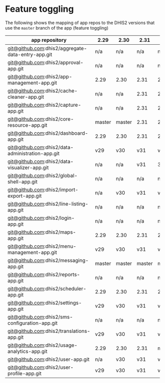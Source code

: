 # Feature toggling

The following shows the mapping of app repos to the DHIS2 versions that use the `master` branch of the app (feature toggling)

|app repository|2.29|2.30|2.31|2.32|2.33|2.34|2.35|2.36|2.37|2.38|2.39|2.40|2.41|2.42|
|---|---|---|---|---|---|---|---|---|---|---|---|---|---|---|
|git@github.com:dhis2/aggregate-data-entry-app.git|n/a|n/a|n/a|n/a|n/a|n/a|n/a|n/a|n/a|n/a|master|master|master|master|
|git@github.com:dhis2/approval-app.git|n/a|n/a|n/a|n/a|n/a|n/a|n/a|n/a|master|master|master|master|master|master|
|git@github.com:dhis2/app-management-app.git|2.29|2.30|2.31|2.32|2.33|2.34|2.35|2.36|master|master|master|master|master|master|
|git@github.com:dhis2/cache-cleaner-app.git|n/a|n/a|2.31|2.32|2.33|2.34|master|master|master|master|master|master|master|master|
|git@github.com:dhis2/capture-app.git|n/a|n/a|2.31|2.32|2.33|2.34|2.35|2.36|2.37|master|master|master|master|master|
|git@github.com:dhis2/core-resource-app.git|master|master|2.31|2.32|master|DELETED|DELETED|DELETED|DELETED|DELETED|DELETED|DELETED|DELETED|DELETED|
|git@github.com:dhis2/dashboard-app.git|2.29|2.30|2.31|2.32|2.33|2.34|2.35|2.36|2.37|2.38|2.39|master|master|master|
|git@github.com:dhis2/data-administration-app.git|v29|v30|v31|v32|v33|v34|v35|v36|v37|v38|v39|v40|master|master|
|git@github.com:dhis2/data-visualizer-app.git|n/a|n/a|v31|32.x|33.x|34.x|35.x|36.x|37.x|38.x|39.x|master|master|master|
|git@github.com:dhis2/global-shell-app.git|n/a|n/a|n/a|n/a|n/a|n/a|n/a|n/a|n/a|n/a|n/a|n/a|n/a|master|
|git@github.com:dhis2/import-export-app.git|n/a|v30|v31|v32|v33|v34|v35|v36|v37|v38|v39|v40|master|master|
|git@github.com:dhis2/line-listing-app.git|n/a|n/a|n/a|n/a|n/a|n/a|n/a|n/a|n/a|n/a|n/a|n/a|n/a|master|
|git@github.com:dhis2/login-app.git|n/a|n/a|n/a|n/a|n/a|n/a|n/a|n/a|n/a|n/a|n/a|n/a|master|master|
|git@github.com:dhis2/maps-app.git|2.29|2.30|2.31|2.32|2.33|2.34|2.35|2.36|2.37|2.38|2.39|master|master|master|
|git@github.com:dhis2/menu-management-app.git|v29|v30|v31|v32|v33|v34|v35|v36|v37|v38|v39|v40|master|master|
|git@github.com:dhis2/messaging-app.git|master|master|master|master|master|master|master|master|master|master|master|master|master|master|
|git@github.com:dhis2/reports-app.git|n/a|n/a|n/a|n/a|master|master|master|master|master|master|master|master|master|master|
|git@github.com:dhis2/scheduler-app.git|2.29|2.30|2.31|2.32|2.33|2.34|2.35|100.x|100.x|100.x|100.x|master|master|master|
|git@github.com:dhis2/settings-app.git|v29|v30|v31|v32|v33|v34|v35|v36|v37|v38|v39|v40|master|master|
|git@github.com:dhis2/sms-configuration-app.git|n/a|n/a|n/a|n/a|n/a|n/a|master|master|master|master|master|master|master|master|
|git@github.com:dhis2/translations-app.git|v29|v30|v31|v32|v33|v34|v35|v36|v37|v38|v39|v40|master|master|
|git@github.com:dhis2/usage-analytics-app.git|2.29|2.30|2.31|master|master|master|master|master|master|master|master|master|master|master|
|git@github.com:dhis2/user-app.git|n/a|v30|v31|v32|v33|v34|v35|v36|v37|v38|v39|v40|master|master|
|git@github.com:dhis2/user-profile-app.git|v29|v30|v31|v32|v33|v34|v35|v36|v37|v38|v39|v40|master|master|
